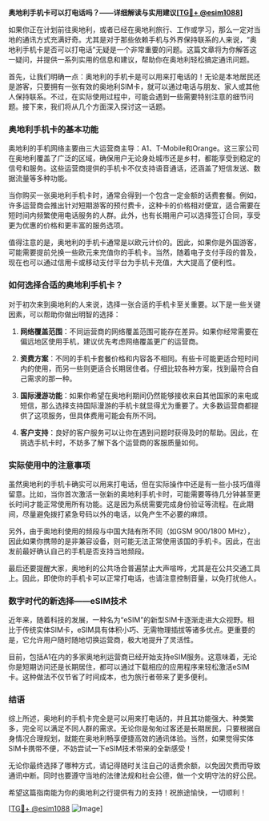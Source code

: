**奥地利手机卡可以打电话吗？——详细解读与实用建议[[TG💪+ @esim1088](https://t.me/s/esim1088)]**

如果你正在计划前往奥地利，或者已经在奥地利旅行、工作或学习，那么一定对当地的通讯方式充满好奇。尤其是对于那些依赖手机与外界保持联系的人来说，“奥地利手机卡是否可以打电话”无疑是一个非常重要的问题。这篇文章将为你解答这一疑问，并提供一系列实用的信息和建议，帮助你在奥地利轻松搞定通讯问题。

首先，让我们明确一点：奥地利的手机卡是可以用来打电话的！无论是本地居民还是游客，只要拥有一张有效的奥地利SIM卡，就可以通过电话与朋友、家人或其他人保持联系。不过，在实际使用过程中，可能会遇到一些需要特别注意的细节问题。接下来，我们将从几个方面深入探讨这一话题。

### 奥地利手机卡的基本功能

奥地利的手机网络主要由三大运营商主导：A1、T-Mobile和Orange。这三家公司在奥地利覆盖了广泛的区域，确保用户无论身处城市还是乡村，都能享受到稳定的信号和服务。这些运营商提供的手机卡不仅支持语音通话，还涵盖了短信发送、数据流量等多种功能。

当你购买一张奥地利手机卡时，通常会得到一个包含一定金额的话费套餐。例如，许多运营商会推出针对短期游客的预付费卡，这种卡的价格相对便宜，适合需要在短时间内频繁使用电话服务的人群。此外，也有长期用户可以选择签订合同，享受更为优惠的价格和更丰富的服务选项。

值得注意的是，奥地利的手机卡通常是以欧元计价的。因此，如果你是外国游客，可能需要提前兑换一些欧元来充值你的手机卡。当然，随着电子支付手段的普及，现在也可以通过信用卡或移动支付平台为手机卡充值，大大提高了便利性。

### 如何选择合适的奥地利手机卡？

对于初次来到奥地利的人来说，选择一张合适的手机卡至关重要。以下是一些关键因素，可以帮助你做出明智的选择：

1. **网络覆盖范围**：不同运营商的网络覆盖范围可能存在差异。如果你经常需要在偏远地区使用手机，建议优先考虑网络覆盖更广的运营商。
   
2. **资费方案**：不同的手机卡套餐价格和内容各不相同。有些卡可能更适合短时间内的使用，而另一些则更适合长期居住者。仔细比较各种方案，找到最符合自己需求的那一种。

3. **国际漫游功能**：如果你希望在奥地利期间仍然能够接收来自其他国家的来电或短信，那么选择支持国际漫游的手机卡就显得尤为重要了。大多数运营商都提供了这项服务，但具体费用可能会有所不同。

4. **客户支持**：良好的客户服务可以让你在遇到问题时获得及时的帮助。因此，在挑选手机卡时，不妨多了解下各个运营商的客服质量如何。

### 实际使用中的注意事项

虽然奥地利的手机卡确实可以用来打电话，但在实际操作中还是有一些小技巧值得留意。比如，当你首次激活一张新的奥地利手机卡时，可能需要等待几分钟甚至更长时间才能正常使用所有功能。这是因为系统需要完成身份验证等流程。在此期间，尽量避免拨打紧急号码以外的电话，以免产生不必要的麻烦。

另外，由于奥地利使用的频段与中国大陆有所不同（如GSM 900/1800 MHz），因此如果你携带的是非兼容设备，则可能无法正常使用该国的手机卡。因此，在出发前最好确认自己的手机是否支持当地频段。

最后还要提醒大家，奥地利的公共场合普遍禁止大声喧哗，尤其是在公共交通工具上。因此，即使你的手机卡可以正常打电话，也请注意控制音量，以免打扰他人。

### 数字时代的新选择——eSIM技术

近年来，随着科技的发展，一种名为“eSIM”的新型SIM卡逐渐走进大众视野。相比于传统实体SIM卡，eSIM具有体积小巧、无需物理插拔等诸多优点。更重要的是，它允许用户随时随地切换运营商，极大地提升了灵活性。

目前，包括A1在内的多家奥地利运营商已经开始支持eSIM服务。这意味着，无论你是短期访问还是长期居住，都可以通过下载相应的应用程序来轻松激活eSIM卡。这种做法不仅节省了时间成本，也为旅行者带来了更多便利。

### 结语

综上所述，奥地利的手机卡完全是可以用来打电话的，并且其功能强大、种类繁多，完全可以满足不同人群的需求。无论你是匆匆过客还是长期居民，只要根据自身情况合理规划，就能在奥地利畅享便捷高效的通讯体验。当然，如果觉得实体SIM卡携带不便，不妨尝试一下eSIM技术带来的全新感受！

无论你最终选择了哪种方式，请记得随时关注自己的话费余额，以免因欠费而导致通讯中断。同时也要遵守当地的法律法规和社会公德，做一个文明守法的好公民。

希望这篇指南能为你的奥地利之行提供有力的支持！祝旅途愉快，一切顺利！

[[TG💪+ @esim1088](https://t.me/s/esim1088) ![Image](https://i.postimg.cc/4NQfJmqS/Snipaste-2025-05-13-00-14-12.png)]